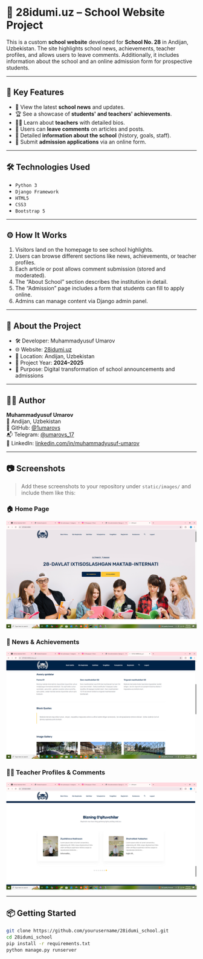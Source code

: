 # 🏫 28idumi.uz – School Website Project

This is a custom **school website** developed for **School No. 28** in Andijan, Uzbekistan. The site highlights school news, achievements, teacher profiles, and allows users to leave comments. Additionally, it includes information about the school and an online admission form for prospective students.

---

## 📌 Key Features

- 📰 View the latest **school news** and updates.
- 🏆 See a showcase of **students' and teachers' achievements**.
- 👩‍🏫 Learn about **teachers** with detailed bios.
- 💬 Users can **leave comments** on articles and posts.
- 🏫 Detailed **information about the school** (history, goals, staff).
- 📝 Submit **admission applications** via an online form.

---

## 🛠 Technologies Used

- `Python 3`
- `Django Framework`
- `HTML5`
- `CSS3`
- `Bootstrap 5`

---

## ⚙️ How It Works

1. Visitors land on the homepage to see school highlights.
2. Users can browse different sections like news, achievements, or teacher profiles.
3. Each article or post allows comment submission (stored and moderated).
4. The “About School” section describes the institution in detail.
5. The “Admission” page includes a form that students can fill to apply online.
6. Admins can manage content via Django admin panel.

---

## 📅 About the Project

- 🛠 Developer: Muhammadyusuf Umarov  
- 🌐 Website: [28idumi.uz](https://28idumi.uz)  
- 📍 Location: Andijan, Uzbekistan  
- 📆 Project Year: **2024–2025**  
- 🎯 Purpose: Digital transformation of school announcements and admissions

---

## 👨‍💻 Author

**Muhammadyusuf Umarov**  
📍 Andijan, Uzbekistan  
🔗 GitHub: [@1umarovs](https://github.com/1umarovs)  
📬 Telegram: [@umarovs_17](https://t.me/umarovs_17)  
💼 LinkedIn: [linkedin.com/in/muhammadyusuf-umarov](https://linkedin.com/in/muhammadyusuf-umarov)

---

## 📷 Screenshots

> Add these screenshots to your repository under `static/images/` and include them like this:

### 🏠 Home Page
![Homepage](staticfiles/for_github/screenshot(65).png)

### 📰 News & Achievements
![News](staticfiles/for_github/screenshot(66).png)

### 👩‍🏫 Teacher Profiles & Comments
![Teachers](staticfiles/for_github/screenshot(67).png)

---

## 📦 Getting Started

```bash
git clone https://github.com/yourusername/28idumi_school.git
cd 28idumi_school
pip install -r requirements.txt
python manage.py runserver
